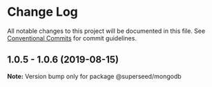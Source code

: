 # Change Log

All notable changes to this project will be documented in this file.
See [Conventional Commits](https://conventionalcommits.org) for commit guidelines.

## 1.0.5 - 1.0.6 (2019-08-15)

**Note:** Version bump only for package @superseed/mongodb


